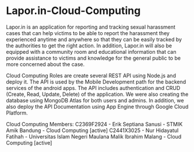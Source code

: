 # Lapor.in-Cloud-Computing

Lapor.in is an application for reporting and tracking sexual harassment cases that can help victims to be able to report the harassment they experienced anytime and anywhere so that they can be easily tracked by the authorities to get the right action. In addition, Lapor.in will also be equipped with a community room and educational information that can provide assistance to victims and knowledge for the general public to be more concerned about the case.

Cloud Computing Roles are create several REST API using Node.js and deploy it. The API is used by the Mobile Development path for the backend services of the android apps. The API includes authentication and CRUD (Create, Read, Update, Delete) of the application. We were also creating the database using MongoDB Atlas for both users and admins. In addition, we also  deploy the API Documentation using App Engine through Google Cloud Platform.

Cloud Computing Members:
C2369F2924 - Erik Septiana Sanusi  - STMIK Amik Bandung - Cloud Computing [active]
C2441X3025 - Nur Hidayatul Fatihah  - Universitas Islam Negeri Maulana Malik Ibrahim Malang - Cloud Computing [active]
